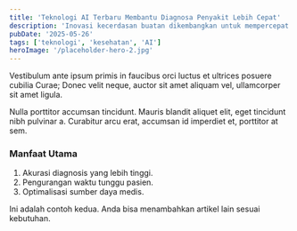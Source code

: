 ```yaml
---
title: 'Teknologi AI Terbaru Membantu Diagnosa Penyakit Lebih Cepat'
description: 'Inovasi kecerdasan buatan dikembangkan untuk mempercepat proses diagnosa medis, meningkatkan efisiensi rumah sakit.'
pubDate: '2025-05-26'
tags: ['teknologi', 'kesehatan', 'AI']
heroImage: '/placeholder-hero-2.jpg'
---
```


Vestibulum ante ipsum primis in faucibus orci luctus et ultrices posuere cubilia Curae; Donec velit neque, auctor sit amet aliquam vel, ullamcorper sit amet ligula.

Nulla porttitor accumsan tincidunt. Mauris blandit aliquet elit, eget tincidunt nibh pulvinar a. Curabitur arcu erat, accumsan id imperdiet et, porttitor at sem.

### Manfaat Utama
1.  Akurasi diagnosis yang lebih tinggi.
2.  Pengurangan waktu tunggu pasien.
3.  Optimalisasi sumber daya medis.

Ini adalah contoh kedua. Anda bisa menambahkan artikel lain sesuai kebutuhan.